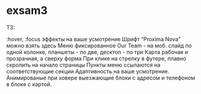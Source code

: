 # exsam3
ТЗ:

:hover, :focus эффекты на ваше усмотрение
Шрифт “Proxima Nova” можно взять здесь 
Меню фиксированное
Our Team - на моб. слайд по одной колонке, планшеты - по две, десктоп - по три
Карта рабочая и прозрачная, а сверху форма
При клике на стрелку в футере, плавно скролить на начало страницы
Пункты меню ссылаются на соответствующие секции
Адаптивность на ваше усмотрение.
Анимированые при ховере выезжающие блоки с адресом и телефоном в блоке с картой. 

